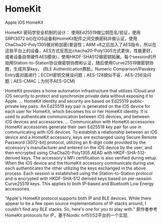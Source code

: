 # HomeKit
Apple iOS HomeKit

HomeKit 密码学安全机制的设计： 使用Ed25519做公钥签名/验证，使用SRP(3072 bit)在iOS设备和HomeKit配件之间交换密码并做认证，使用ChaCha20-Poly1305做对称加密(普适性；ARM v8之后加入了AES指令，所以在这些平台上的设备，AES方式反而比chacha20-Poly1305方式更快，性能更好，或者设备自带硬件AES模块)，使用HKDF-SHA512做密钥拓展。每个session的开始用Station-to-Station协议做密钥协商和认证，随后使用Curve25519做密钥协商，生成共享key。
(BLE Authentication靠脸，Numeric Comparison/Passkey Entry面对面进行；ECDH密钥交换没问题；AES-128貌似不妥，AES-256没问题；AES-CMAC；为何不AES-GCM)

HomeKit provides a home automation infrastructure that utilizes iCloud and iOS security to protect and synchronize private data without exposing it to Apple.
… HomeKit identity and security are based on Ed25519 public-private key pairs. An Ed25519 key pair is generated on the iOS device for each user for HomeKit, which becomes his or her HomeKit identity. It is used to authenticate communication between iOS devices, and between iOS devices and accessories.
… 
Communication with HomeKit accessories HomeKit accessories generate their own Ed25519 key pair for use in communicating with iOS devices. To establish a relationship between an iOS device and a HomeKit accessory, keys are exchanged using Secure Remote Password (3072-bit) protocol, utilizing an 8-digit code provided by the accessory's manufacturer and entered on the iOS device by the user, and then encrypted using ChaCha20-Poly1305 AEAD with HKDF-SHA-512-derived keys. The accessory's MFi certification is also verified during setup. When the iOS device and the HomeKit accessory communicate during use, each authenticates the other utilizing the keys exchanged in the above process. Each session is established using the Station-to-Station protocol and is encrypted with HKDF-SHA-512 derived keys based on per-session Curve25519 keys. This applies to both IP-based and Bluetooth Low Energy accessories.

"Apple's HomeKit protocol supports both IP and BLE devices. While there appear to be a few open source implementations of IP stacks around, I couldn't find any BLE stacks. So, here's one for you to play with."
原作者参考HomeKit protocols for IP，基于Nordic nrf51/52平台的一个实现.
